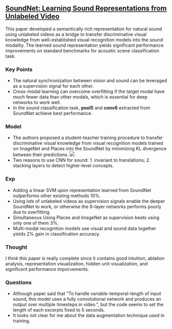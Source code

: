 ## [SoundNet: Learning Sound Representations from Unlabeled Video](http://web.mit.edu/vondrick/soundnet.pdf)

This paper developed a semantically rich representation for natural sound using unlabeled videos as a bridge to 
transfer discriminative visual knowledge from well-established visual recognition models into the sound modality.
The learned sound representation yields significant performance improvements on standard benchmarks for acoustic 
scene classification task.

### Key Points

- The natural synchronization between vision and sound can be leveraged as a supervision signal for each other.
- Cross-modal learning can overcome overfitting if the target modal have much fewer data than other modals, which is essential for deep networks to work well.
- In the sound classification task, **pool5** and **conv6** extracted from SoundNet achieve best performance.

### Model
- The authors proposed a student-teacher training procedure to transfer discriminative visual knowledge from visual recognition models 
trained on ImageNet and Places into the SoundNet by minimizing KL divergence between their predictions.
![](https://cloud.githubusercontent.com/assets/7057863/20856609/05fe12d6-b94e-11e6-8c92-995ee84fe0d7.png)
- Two reasons to use CNN for sound: 1. invariant to translations; 2. stacking layers to detect higher-level concepts.


### Exp

- Adding a linear SVM upon representation learned from SoundNet outperforms other existing methods 10%.
- Using lots of unlabeled videos as supervision signals enable the deeper SoundNet to work, or otherwise the 8-layer networks 
performs poorly due to overfitting.
- Simultaneous Using Places and ImageNet as supervision beats using only one of them 3%.
- Multi-modal recognition models use visual and sound data together yields 2% gain in classification accuracy.

### Thought
I think this paper is really complete since it contains good intuition, ablation analysis, representation visualization, hidden unit visualization, and significent performance imporvements.

### Questions
- Although paper said that "To handle variable-temporal-length of input sound, this model uses a fully convolutional network and produces an output over multiple timesteps in video.", but the code seems to set the length of each excerpts fixed to 5 seconds.
- It looks not clear for me about the data augmentation technique used in training.
